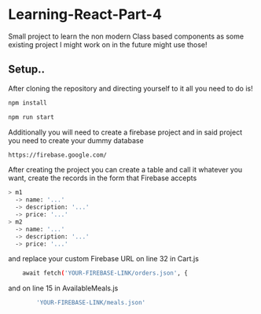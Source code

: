 # Learning-React-Part-4
Small project to learn the non modern Class based components as some existing project I might work on in the future might use those!

## Setup..

After cloning the repository and directing yourself to it all you need to do is!

```sh
npm install
```

```sh
npm run start
```

Additionally you will need to create a firebase project and in said project you need to create your dummy database

```sh
https://firebase.google.com/
```

After creating the project you can create a table and call it whatever you want, create the records in the form that Firebase accepts 

```sh
> m1
  -> name: '...'
  -> description: '...'
  -> price: '...'
> m2
  -> name: '...'
  -> description: '...'
  -> price: '...'
```

and replace your custom Firebase URL on line 32 in Cart.js

```sh
    await fetch('YOUR-FIREBASE-LINK/orders.json', {
```

and on line 15 in AvailableMeals.js

```sh
        'YOUR-FIREBASE-LINK/meals.json'
```

